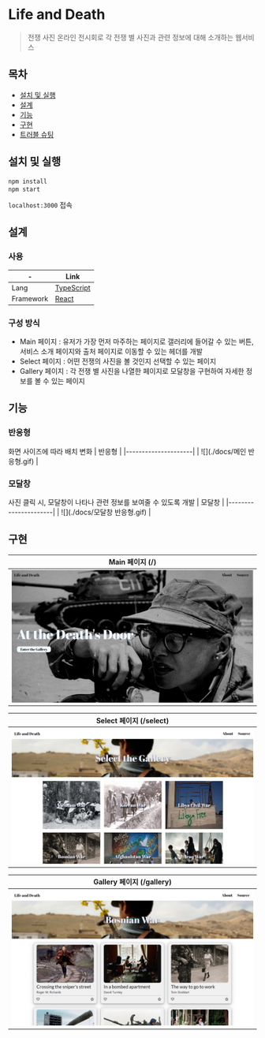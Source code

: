 # Life and Death
> 전쟁 사진 온라인 전시회로 각 전쟁 별 사진과 관련 정보에 대해 소개하는 웹서비스

## 목차
- [설치 및 실행](#설치-및-실행)
- [설계](#설계)
- [기능](#기능)
- [구현](#구현)
- [트러블 슈팅](#트러블-슈팅)


## 설치 및 실행

```shell
npm install
npm start
```
`localhost:3000` 접속

## 설계

### 사용

| -             | Link                                                            |
|---------------|-----------------------------------------------------------------|
| Lang          | [TypeScript](https://www.typescriptlang.org/)                          |
| Framework | [React](https://reactjs.org/)                                     |


### 구성 방식
- Main 페이지 : 유저가 가장 먼저 마주하는 페이지로 갤러리에 들어갈 수 있는 버튼, 서비스 소개 페이지와 출처 페이지로 이동할 수 있는 헤더를 개발
- Select 페이지 : 어떤 전쟁의 사진을 볼 것인지 선택할 수 있는 페이지
- Gallery 페이지 : 각 전쟁 별 사진을 나열한 페이지로 모달창을 구현하여 자세한 정보를 볼 수 있는 페이지


## 기능

### 반응형

화면 사이즈에 따라 배치 변화
| 반응형                 | 
|---------------------|
| ![](./docs/메인 반응형.gif) |

### 모달창

사진 클릭 시, 모달창이 나타나 관련 정보를 보여줄 수 있도록 개발
| 모달창              | 
|----------------------|
| ![](./docs/모달창 반응형.gif) |


## 구현

| Main 페이지 (/)                 | 
|---------------------|
| ![](./docs/main.PNG) |

| Select 페이지 (/select)                 | 
|---------------------|
| ![](./docs/select.PNG) |

| Gallery 페이지 (/gallery)                 | 
|---------------------|
| ![](./docs/gallery.PNG) |
